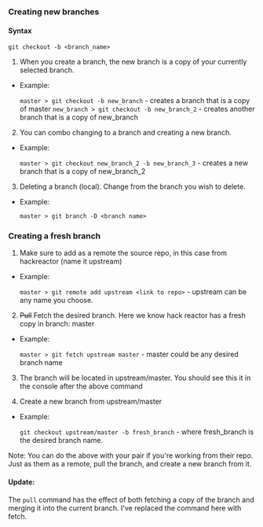 ### Creating new branches

#### Syntax
  
  `git checkout -b <branch_name>`
  
1. When you create a branch, the new branch is a copy of your currently selected branch.
  * Example: 

      `master > git checkout -b new_branch` - creates a branch that is a copy of master
      `new_branch > git checkout -b new_branch_2` - creates another branch that is a copy of new_branch
      
2. You can combo changing to a branch and creating a new branch.
  * Example:

      `master > git checkout new_branch_2 -b new_branch_3` - creates a new branch that is a copy of new_branch_2
      
3. Deleting a branch (local). Change from the branch you wish to delete.
  * Example:

    `master > git branch -D <branch name>`
    
### Creating a fresh branch

1. Make sure to add as a remote the source repo, in this case from hackreactor (name it upstream)
  * Example:
  
      `master > git remote add upstream <link to repo>` - upstream can be any name you choose.

2. ~~Pull~~ Fetch the desired branch. Here we know hack reactor has a fresh copy in branch: master
  * Example:
  
      `master > git fetch upstream master` - master could be any desired branch name

3. The branch will be located in upstream/master. You should see this it in the console after the above command

4. Create a new branch from upstream/master
  * Example:

      `git checkout upstream/master -b fresh_branch` - where fresh_branch is the desired branch name.

Note: You can do the above with your pair if you're working from their repo. Just as them as a remote, pull the branch, and create a new branch from it.

#### Update:
The `pull` command has the effect of both fetching a copy of the branch and merging it into the current branch. I've replaced the command here with fetch. 
